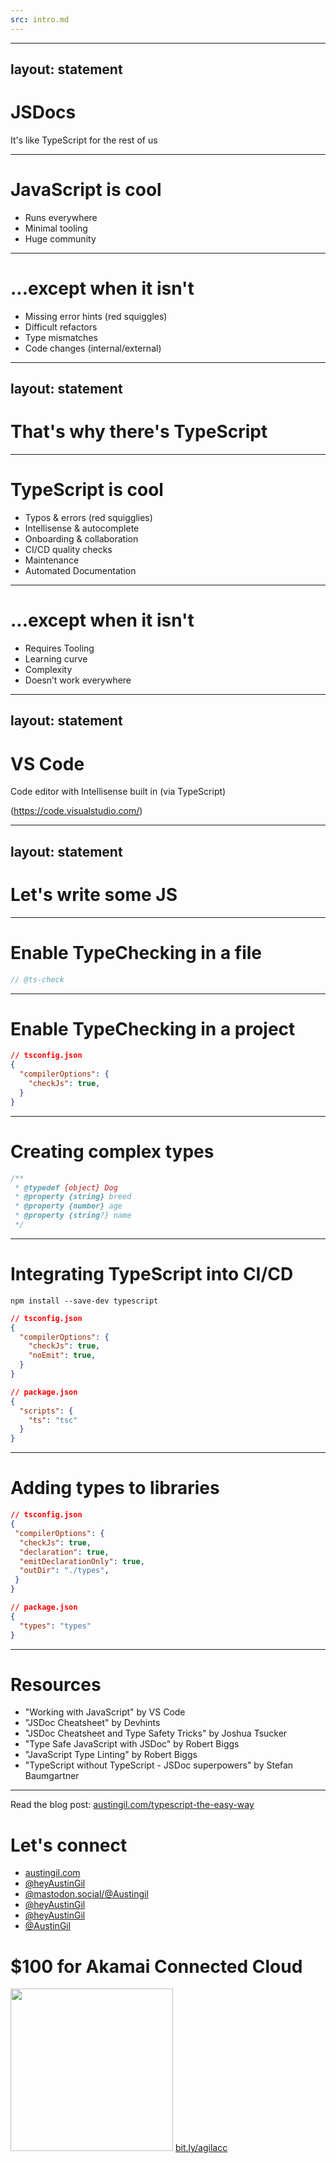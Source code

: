 ```yaml
---
src: intro.md
---
```


---
layout: statement
---

# JSDocs
It's like TypeScript for the rest of us

---

# JavaScript is cool

- Runs everywhere
- Minimal tooling
- Huge community

---

# ...except when it isn't

- Missing error hints (red squiggles)
- Difficult refactors
- Type mismatches
- Code changes (internal/external)

---
layout: statement
---

# That's why there's TypeScript

---

# TypeScript is cool

- Typos & errors (red squigglies)
- Intellisense & autocomplete
- Onboarding & collaboration
- CI/CD quality checks
- Maintenance
- Automated Documentation

---

# ...except when it isn't

- Requires Tooling
- Learning curve
- Complexity
- Doesn’t work everywhere

---
layout: statement
---

# VS Code
Code editor with Intellisense built in (via TypeScript)

(https://code.visualstudio.com/)

---
layout: statement
---

# Let's write some JS

---

# Enable TypeChecking in a file

```js
// @ts-check
```

---

# Enable TypeChecking in a project

```json
// tsconfig.json
{
  "compilerOptions": {
    "checkJs": true,
  }
}
```

---

# Creating complex types

```js
/**
 * @typedef {object} Dog
 * @property {string} breed
 * @property {number} age
 * @property {string?} name
 */
```

---

# Integrating TypeScript into CI/CD

`npm install --save-dev typescript`

<div class="grid grid-cols-2 gap-2">

```json
// tsconfig.json
{
  "compilerOptions": {
    "checkJs": true,
    "noEmit": true,
  }
}
```

```json
// package.json
{
  "scripts": {
    "ts": "tsc"
  }
}
```

</div>

---

# Adding types to libraries

<div class="grid grid-cols-2 gap-2">

```json
// tsconfig.json
{
 "compilerOptions": {
  "checkJs": true,
  "declaration": true,
  "emitDeclarationOnly": true,
  "outDir": "./types",
 }
}
```

```json
// package.json
{
  "types": "types"
}
```

</div>

---

# Resources

- "Working with JavaScript" by VS Code
- "JSDoc Cheatsheet" by Devhints
- "JSDoc Cheatsheet and Type Safety Tricks" by Joshua Tsucker
- "Type Safe JavaScript with JSDoc" by Robert Biggs
- "JavaScript Type Linting" by Robert Biggs
- "TypeScript without TypeScript - JSDoc superpowers" by Stefan Baumgartner

---

<p>Read the blog post: <a href="https://austingil.com/typescript-the-easy-way">austingil.com/typescript-the-easy-way</a></p>

<div class="mt-10 grid grid-cols-2 gap-2">

<div>

# Let's connect

<ul>
<li><pepicons-internet/><a href="https://austingil.com">austingil.com</a></li>
<li><logos-twitter/><a href="https://twitter.com/heyAustinGil">@heyAustinGil</a></li>
<li><logos-mastodon-icon/><a href="https://mastodon.social/@Austingil">@mastodon.social/@Austingil</a></li>
<li><logos-youtube-icon/><a href="https://youtube.com/@heyAustinGil">@heyAustinGil</a></li>
<li><logos-twitch/><a href="https://twitch.tv/heyAustinGil">@heyAustinGil</a></li>
<li><bi-github/><a href="https://github.com/AustinGil">@AustinGil</a></li>
</ul>
</div>
<div class="text-4xl">

# $100 for Akamai Connected Cloud

<img src="img/bit.ly_agilacc.png" width="260">
<a href="https://bit.ly/agilacc">bit.ly/agilacc</a>
</div>

</div>
